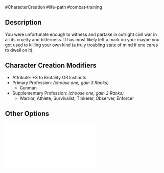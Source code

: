 #CharacterCreation #life-path #combat-training
## Description
You were unfortunate enough to witness and partake in outright civil war in all its cruelty and bitterness. It has most likely left a mark on you: maybe you got used to killing your own kind (a truly troubling state of mind if one cares to dwell on it).

## Character Creation Modifiers
- Attribute: +3 to Brutality OR Instincts 
- Primary Profession: _(choose one, gain 3 Ranks)_
	- Gunman
- Supplementary Profession: _(choose one, gain 2 Ranks)_
	- Warrior, Athlete, Survivalist, Tinkerer, Observer, Enforcer
## Other Options
![](</LifePath/CombatTraining/List of Combat Trainings.md>)
